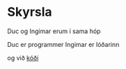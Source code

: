# Skyrsla
Duc og Ingimar erum í sama hóp

Duc er programmer
Ingimar er lóðarinn

og við [kóði](main.py)
